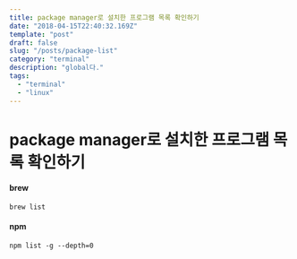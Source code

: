 ```yaml
---
title: package manager로 설치한 프로그램 목록 확인하기
date: "2018-04-15T22:40:32.169Z"
template: "post"
draft: false
slug: "/posts/package-list"
category: "terminal"
description: "global다."
tags:
  - "terminal"
  - "linux"
---
```


# package manager로 설치한 프로그램 목록 확인하기

#### brew
```
brew list
```

#### npm
```
npm list -g --depth=0
```
